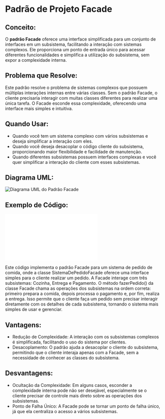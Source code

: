 # Padrão de Projeto Facade

## Conceito:
O **padrão Facade** oferece uma interface simplificada para um conjunto de interfaces em um subsistema, facilitando a interação com sistemas complexos. Ele proporciona um ponto de entrada único para acessar diferentes funcionalidades e simplifica a utilização do subsistema, sem expor a complexidade interna.

## Problema que Resolve:
Este padrão resolve o problema de sistemas complexos que possuem múltiplas interações internas entre várias classes. Sem o padrão Facade, o cliente precisaria interagir com muitas classes diferentes para realizar uma única tarefa. O Facade esconde essa complexidade, oferecendo uma interface mais simples e intuitiva.

## Quando Usar:
- Quando você tem um sistema complexo com vários subsistemas e deseja simplificar a interação com eles.
- Quando você deseja desacoplar o código cliente do subsistema, proporcionando maior flexibilidade e facilidade de manutenção.
- Quando diferentes subsistemas possuem interfaces complexas e você quer simplificar a interação do cliente com esses subsistemas.

## Diagrama UML:
![Diagrama UML do Padrão Facade](./facade-uml.png)

## Exemplo de Código:
![Código de exemplo do Padrão Facade](./facade-example.java)

Este código implementa o padrão Facade para um sistema de pedido de comida, onde a classe SistemaDePedidoFacade oferece uma interface simples para o cliente realizar um pedido. A Facade interage com três subsistemas: Cozinha, Entrega e Pagamento. O método fazerPedido() da classe Facade chama as operações dos subsistemas na ordem correta: primeiro prepara a comida, depois processa o pagamento e, por fim, realiza a entrega. Isso permite que o cliente faça um pedido sem precisar interagir diretamente com os detalhes de cada subsistema, tornando o sistema mais simples de usar e gerenciar.

## Vantagens:
- Redução de Complexidade: A interação com os subsistemas complexos é simplificada, facilitando o uso do sistema por clientes.
- Desacoplamento: O padrão ajuda a desacoplar o cliente do subsistema, permitindo que o cliente interaja apenas com a Facade, sem a necessidade de conhecer as classes do subsistema.

## Desvantagens:
- Ocultação da Complexidade: Em alguns casos, esconder a complexidade interna pode não ser desejável, especialmente se o cliente precisar de controle mais direto sobre as operações dos subsistemas.
- Ponto de Falha Único: A Facade pode se tornar um ponto de falha único, já que ela centraliza o acesso a vários subsistemas.
